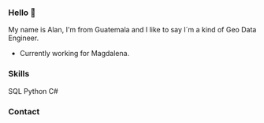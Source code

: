 ### Hello 👋

My name is Alan, I'm from Guatemala and I like to say I´m a kind of Geo Data Engineer.

* Currently working for Magdalena.

### Skills
SQL 
Python
C#


### Contact

<!--
**alarxel/alarxel** is a ✨ _special_ ✨ repository because its `README.md` (this file) appears on your GitHub profile.

Here are some ideas to get you started:

- 🔭 I’m currently working on ...
- 🌱 I’m currently learning ...
- 👯 I’m looking to collaborate on ...
- 🤔 I’m looking for help with ...
- 💬 Ask me about ...
- 📫 How to reach me: ...
- 😄 Pronouns: ...
- ⚡ Fun fact: ...
-->
